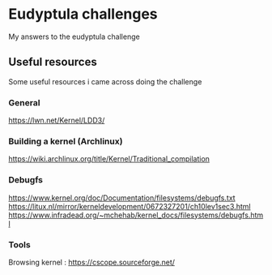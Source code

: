 # Eudyptula challenges
 My answers to the eudyptula challenge

## Useful resources
Some useful resources i came across doing the challenge

### General
https://lwn.net/Kernel/LDD3/

### Building a kernel (Archlinux)
https://wiki.archlinux.org/title/Kernel/Traditional_compilation

### Debugfs
https://www.kernel.org/doc/Documentation/filesystems/debugfs.txt https://litux.nl/mirror/kerneldevelopment/0672327201/ch10lev1sec3.html https://www.infradead.org/~mchehab/kernel_docs/filesystems/debugfs.html

### Tools
Browsing kernel : https://cscope.sourceforge.net/
